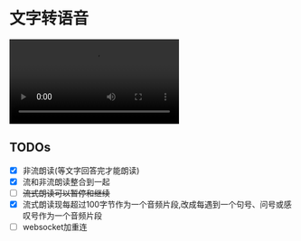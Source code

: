 # 文字转语音

<video src="https://github.com/user-attachments/assets/f256b5a5-2e5c-40ce-992d-d7450165a254" type="video/mp4"></video>

## TODOs

- [x] 非流朗读(等文字回答完才能朗读)
- [x] 流和非流朗读整合到一起
- [ ] ~~流式朗读可以暂停和继续~~
- [x] 流式朗读现每超过100字节作为一个音频片段,改成每遇到一个句号、问号或感叹号作为一个音频片段
- [ ] websocket加重连
